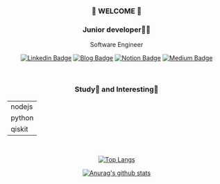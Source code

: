 <div align=center>
  
### 👋 WELCOME 👋

### Junior developer🏃‍♀️
 Software Engineer 


  
[![Linkedin Badge](https://img.shields.io/badge/-LinkedIn-blue?style=flat-square&logo=Linkedin&logoColor=white&link=https://www.linkedin.com/in/seong-yun-byeon-8183a8113/)](https://www.linkedin.com/in/hyorin-kim-0548711a1/) 
[![Blog Badge](https://img.shields.io/badge/-Blog-FF5722?style=flat-square&logo=Tistory&logoColor=white&link=https://wwhurin.tistory.com/)](https://wwhurin.tistory.com/) 
[![Notion Badge](https://img.shields.io/badge/-Notion-black?style=flat-square&logo=Notion&otion&logoColor=white&link=https://www.notion.so/wwhurin/df1c6f96651546199f6d10f119bf2400)](https://www.notion.so/wwhurin/df1c6f96651546199f6d10f119bf2400)
[![Medium Badge](https://img.shields.io/badge/-Medium-12100E?style=flat-square&logo=Medium&otion&logoColor=white&link=https://medium.com/@wwhurin0515)](https://medium.com/@wwhurin0515)
  

<br/>


### Study🙌 and Interesting🤔
<table>
  
<tr><td>nodejs</td></tr>
<tr><td>python</td></tr> 
<tr><td>qiskit</td></tr> 
</table>
  
<br/>

[![Top Langs](https://github-readme-stats.vercel.app/api/top-langs/?username=wwhurin&layout=compact&hide=java,HTML)](https://github.com/anuraghazra/github-readme-stats)
  
  
[![Anurag's github stats](https://github-readme-stats.vercel.app/api?username=wwhurin&theme=dracula)](https://github.com/anuraghazra/github-readme-stats)


 </div>
<!--
**wwhurin/wwhurin** is a ✨ _special_ ✨ repository because its `README.md` (this file) appears on your GitHub profile.

Here are some ideas to get you started:

- 🔭 I’m currently working on ...
- 🌱 I’m currently learning ...
- 👯 I’m looking to collaborate on ...
- 🤔 I’m looking for help with ...
- 💬 Ask me about ...
- 📫 How to reach me: ...
- 😄 Pronouns: ...
- ⚡ Fun fact: ...
-->
